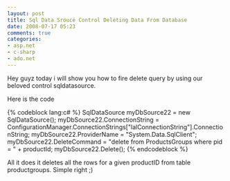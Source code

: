```yaml
---
layout: post
title: Sql Data Srouce Control Deleting Data From Database
date: 2008-07-17 05:23
comments: true
categories:
- asp.net
- c-sharp
- ado.net
---
```

Hey guyz today i will show you how to fire delete query by using our beloved control sqldatasource.

Here is the code

{% codeblock lang:c# %}
SqlDataSource myDbSource22 = new SqlDataSource();
myDbSource22.ConnectionString = ConfigurationManager.ConnectionStrings["lalConnectionString"].ConnectionString;
myDbSource22.ProviderName = "System.Data.SqlClient";
myDbSource22.DeleteCommand = "delete from ProductsGroups where pid = " + productId;
myDbSource22.Delete();
{% endcodeblock %}

All it does it deletes all the rows for a given productID from table productgroups. Simple right ;)
